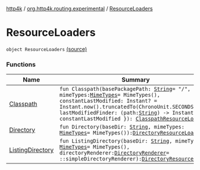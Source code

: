 [http4k](../../index.md) / [org.http4k.routing.experimental](../index.md) / [ResourceLoaders](./index.md)

# ResourceLoaders

`object ResourceLoaders` [(source)](https://github.com/http4k/http4k/blob/master/http4k-core/src/main/kotlin/org/http4k/routing/experimental/ResourceLoaders.kt#L10)

### Functions

| Name | Summary |
|---|---|
| [Classpath](-classpath.md) | `fun Classpath(basePackagePath: `[`String`](https://kotlinlang.org/api/latest/jvm/stdlib/kotlin/-string/index.html)` = "/", mimeTypes: `[`MimeTypes`](../../org.http4k.core/-mime-types/index.md)` = MimeTypes(), constantLastModified: Instant? = Instant.now().truncatedTo(ChronoUnit.SECONDS), lastModifiedFinder: (path: `[`String`](https://kotlinlang.org/api/latest/jvm/stdlib/kotlin/-string/index.html)`) -> Instant? = { constantLastModified }): `[`ClasspathResourceLoader`](../-classpath-resource-loader/index.md) |
| [Directory](-directory.md) | `fun Directory(baseDir: `[`String`](https://kotlinlang.org/api/latest/jvm/stdlib/kotlin/-string/index.html)`, mimeTypes: `[`MimeTypes`](../../org.http4k.core/-mime-types/index.md)` = MimeTypes()): `[`DirectoryResourceLoader`](../-directory-resource-loader/index.md) |
| [ListingDirectory](-listing-directory.md) | `fun ListingDirectory(baseDir: `[`String`](https://kotlinlang.org/api/latest/jvm/stdlib/kotlin/-string/index.html)`, mimeTypes: `[`MimeTypes`](../../org.http4k.core/-mime-types/index.md)` = MimeTypes(), directoryRenderer: `[`DirectoryRenderer`](../-directory-renderer.md)` = ::simpleDirectoryRenderer): `[`DirectoryResourceLoader`](../-directory-resource-loader/index.md) |
